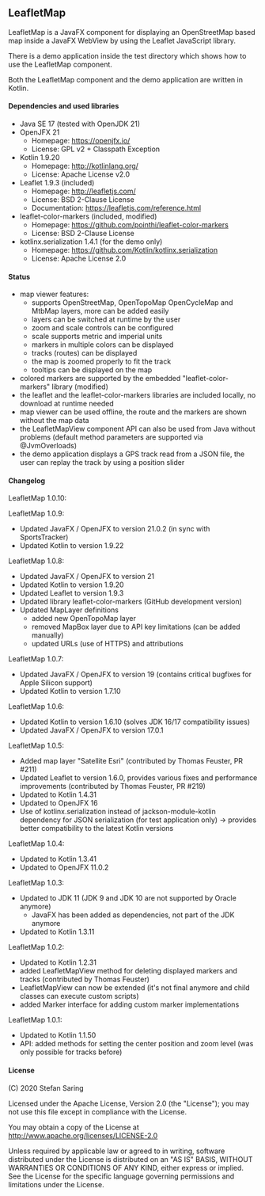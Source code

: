 ## LeafletMap

LeafletMap is a JavaFX component for displaying an OpenStreetMap based map
inside a JavaFX WebView by using the Leaflet JavaScript library.

There is a demo application inside the test directory which shows how to
use the LeafletMap component.

Both the LeafletMap component and the demo application are written in Kotlin.


#### Dependencies and used libraries

* Java SE 17 (tested with OpenJDK 21)
* OpenJFX 21
    * Homepage: https://openjfx.io/
    * License: GPL v2 + Classpath Exception
* Kotlin 1.9.20
    * Homepage: http://kotlinlang.org/
    * License: Apache License v2.0
* Leaflet 1.9.3 (included)
    * Homepage: http://leafletjs.com/
    * License: BSD 2-Clause License
    * Documentation: https://leafletjs.com/reference.html
* leaflet-color-markers (included, modified)
    * Homepage: https://github.com/pointhi/leaflet-color-markers
    * License: BSD 2-Clause License
* kotlinx.serialization 1.4.1 (for the demo only)
    * Homepage: https://github.com/Kotlin/kotlinx.serialization
    * License: Apache License 2.0


#### Status

* map viewer features:
    * supports OpenStreetMap, OpenTopoMap OpenCycleMap and MtbMap layers, more
      can be added easily 
    * layers can be switched at runtime by the user
    * zoom and scale controls can be configured
    * scale supports metric and imperial units
    * markers in multiple colors can be displayed
    * tracks (routes) can be displayed
    * the map is zoomed properly to fit the track
    * tooltips can be displayed on the map
* colored markers are supported by the embedded "leaflet-color-markers" library
  (modified)
* the leaflet and the leaflet-color-markers libraries are included locally, no
  download at runtime needed
* map viewer can be used offline, the route and the markers are shown without
  the map data
* the LeafletMapView component API can also be used from Java without problems
  (default method parameters are supported via @JvmOverloads)
* the demo application displays a GPS track read from a JSON file, the user can
  replay the track by using a position slider


#### Changelog

LeafletMap 1.0.10:

LeafletMap 1.0.9:
* Updated JavaFX / OpenJFX to version 21.0.2 (in sync with SportsTracker)
* Updated Kotlin to version 1.9.22

LeafletMap 1.0.8:
* Updated JavaFX / OpenJFX to version 21
* Updated Kotlin to version 1.9.20
* Updated Leaflet to version 1.9.3
* Updated library leaflet-color-markers (GitHub development version)
* Updated MapLayer definitions
  * added new OpenTopoMap layer
  * removed MapBox layer due to API key limitations (can be added manually)
  * updated URLs (use of HTTPS) and attributions

LeafletMap 1.0.7:
* Updated JavaFX / OpenJFX to version 19
  (contains critical bugfixes for Apple Silicon support)
* Updated Kotlin to version 1.7.10

LeafletMap 1.0.6:
* Updated Kotlin to version 1.6.10 (solves JDK 16/17 compatibility issues)
* Updated JavaFX / OpenJFX to version 17.0.1

LeafletMap 1.0.5:
* Added map layer "Satellite Esri" (contributed by Thomas Feuster, PR #211)
* Updated Leaflet to version 1.6.0, provides various fixes and performance
  improvements (contributed by Thomas Feuster, PR #219)
* Updated to Kotlin 1.4.31
* Updated to OpenJFX 16
* Use of kotlinx.serialization instead of jackson-module-kotlin dependency for
  JSON serialization (for test application only)
  -> provides better compatibility to the latest Kotlin versions 

LeafletMap 1.0.4:

* Updated to Kotlin 1.3.41
* Updated to OpenJFX 11.0.2

LeafletMap 1.0.3:

* Updated to JDK 11 (JDK 9 and JDK 10 are not supported by Oracle anymore)
  * JavaFX has been added as dependencies, not part of the JDK anymore
* Updated to Kotlin 1.3.11

LeafletMap 1.0.2:

* Updated to Kotlin 1.2.31
* added LeafletMapView method for deleting displayed markers and tracks 
  (contributed by Thomas Feuster)
* LeafletMapView can now be extended (it's not final anymore and child classes
  can execute custom scripts)
* added Marker interface for adding custom marker implementations

LeafletMap 1.0.1:

* Updated to Kotlin 1.1.50
* API: added methods for setting the center position and zoom level
  (was only possible for tracks before)


#### License

(C) 2020 Stefan Saring

Licensed under the Apache License, Version 2.0 (the "License");
you may not use this file except in compliance with the License.

You may obtain a copy of the License at
http://www.apache.org/licenses/LICENSE-2.0

Unless required by applicable law or agreed to in writing, software
distributed under the License is distributed on an "AS IS" BASIS,
WITHOUT WARRANTIES OR CONDITIONS OF ANY KIND, either express or implied.
See the License for the specific language governing permissions and
limitations under the License.
